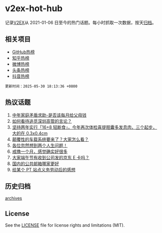 # v2ex-hot-hub

 记录[V2EX](https://www.v2ex.com/)从 2021-01-06 日至今的热门话题。每小时抓取一次数据，按天[归档](archives)。
 
 ## 相关项目

- [GitHub热榜](https://github.com/lonnyzhang423/github-hot-hub)
- [知乎热榜](https://github.com/lonnyzhang423/zhihu-hot-hub)
- [微博热榜](https://github.com/lonnyzhang423/weibo-hot-hub)
- [头条热榜](https://github.com/lonnyzhang423/toutiao-hot-hub)
- [抖音热榜](https://github.com/lonnyzhang423/douyin-hot-hub)


 `更新时间：2025-05-30 18:13:36 +0800`

## 热议话题

1. [中年家庭矛盾求助-是否该每月给父母钱](https://www.v2ex.com/t/1135404)
1. [如何看待追觅深圳高管的言论？](https://www.v2ex.com/t/1135326)
1. [坚持两年实行「16+8 轻断食」，今年再次体检喜提胆囊多发息肉，三个起步，大的在 0.3x0.4cm](https://www.v2ex.com/t/1135319)
1. [颠覆性的车载系统要来了？大家怎么看？](https://www.v2ex.com/t/1135391)
1. [各位忽然想到两个人生问题！](https://www.v2ex.com/t/1135331)
1. [戒撸一个月，感觉确实好很多](https://www.v2ex.com/t/1135372)
1. [大家端午节有收到公司发的京东 E 卡吗？](https://www.v2ex.com/t/1135366)
1. [国内的公共邮箱哪家更好](https://www.v2ex.com/t/1135310)
1. [给某个 PT 站点义务劳动后的感想](https://www.v2ex.com/t/1135499)

## 历史归档

[archives](archives)

## License

See the [LICENSE](LICENSE) file for license rights and limitations (MIT).
